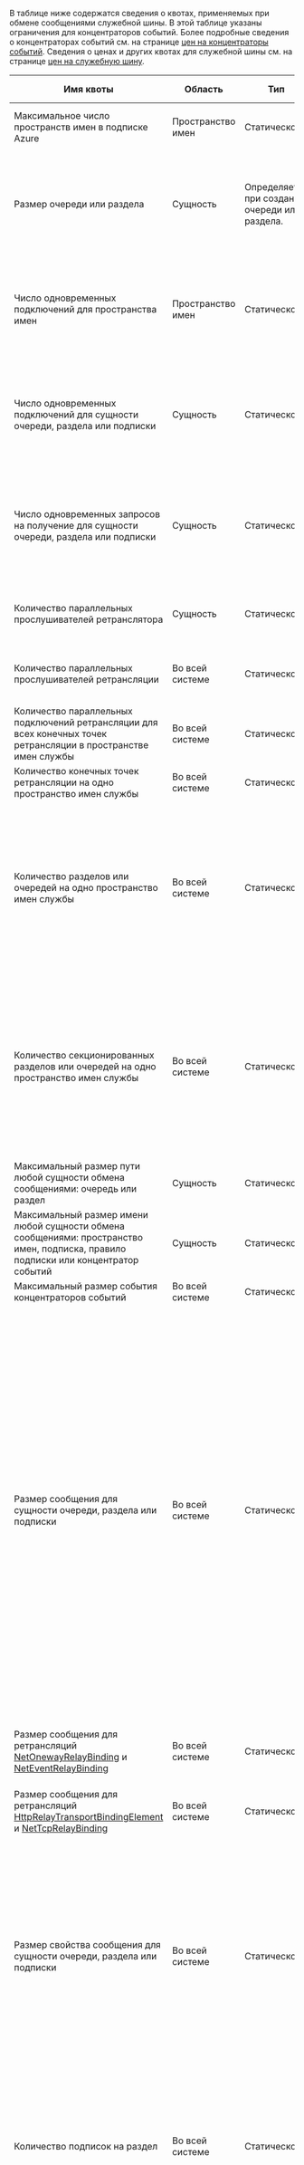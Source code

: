 В таблице ниже содержатся сведения о квотах, применяемых при обмене сообщениями служебной шины. В этой таблице указаны ограничения для концентраторов событий. Более подробные сведения о концентраторах событий см. на странице [цен на концентраторы событий](https://azure.microsoft.com/pricing/details/event-hubs/). Сведения о ценах и других квотах для служебной шины см. на странице [цен на служебную шину](https://azure.microsoft.com/pricing/details/service-bus/).

|Имя квоты|Область|Тип|Поведение при превышении квот|Значение|
|---|---|---|---|---|
| Максимальное число пространств имен в подписке Azure|Пространство имен|Статическое|Последующие запросы на дополнительные пространства имен будут отклонены порталом.|100|
|Размер очереди или раздела|Сущность|Определяется при создании очереди или раздела.|Входящие сообщения будут отклонены, а в вызывающем коде возникнет исключение.|1, 2, 3, 4 или 5 ГБ.<br /><br />Если [секционирование](service-bus-partitioning.md) включено, максимальный размер очереди или раздела составляет 80 ГБ.|
|Число одновременных подключений для пространства имен|Пространство имен|Статическое|Запросы на дополнительные соединения отклоняются, а вызывающий код получает исключение. Операции REST не считаются параллельными TCP-подключениями.|NetMessaging: 1 000<br /><br />AMQP: 5 000|
|Число одновременных подключений для сущности очереди, раздела или подписки|Сущность|Статическое|Запросы на дополнительные соединения отклоняются, а вызывающий код получает исключение. Операции REST не считаются параллельными TCP-подключениями.|Ограничивается максимальным числом параллельных подключений для каждого пространства имен.|
|Число одновременных запросов на получение для сущности очереди, раздела или подписки|Сущность|Статическое|Последующие запросы на получение будут отклонены, а в вызывающем коде возникнет исключение. Эта квота применяется к общему числу одновременных операций получения во всех подписках раздела.|5 000|
|Количество параллельных прослушивателей ретранслятора|Сущность|Статическое|Запросы на дополнительные соединения отклоняются, а вызывающий код получает исключение.|25|
|Количество параллельных прослушивателей ретрансляции|Во всей системе|Статическое|Запросы на дополнительные соединения отклоняются, а вызывающий код получает исключение.|2 000|
|Количество параллельных подключений ретрансляции для всех конечных точек ретрансляции в пространстве имен службы|Во всей системе|Статическое|-|5 000|
|Количество конечных точек ретрансляции на одно пространство имен службы|Во всей системе|Статическое|-|10 000|
|Количество разделов или очередей на одно пространство имен службы|Во всей системе|Статическое|Последующие запросы на создание нового раздела или очереди в пространстве имен службы будут отклонены. В результате, если это настроено на [портале Azure][], создается сообщение об ошибке. При вызове из API управления в вызывающем коде возникнет исключение.|10 000<br /><br />Общее количество разделов и очередей в пространстве имен службы не должно превышать 10 000.<br/>Это не относится к уровню "Премиум", так как все сущности секционируются.|
|Количество секционированных разделов или очередей на одно пространство имен службы|Во всей системе|Статическое|Последующие запросы на создание нового секционированного раздела или очереди в пространстве имен службы будут отклонены. В результате, если это настроено на [портале Azure][], создается сообщение об ошибке. При вызове из API управления в вызывающем коде возникнет исключение **QuotaExceededException**.|Уровни "Базовый" и "Стандартный" — 100.<br />Уровень "Премиум" — 1000<br/><br />Каждая секционированная очередь или раздел учитывается в квоте в 10 000 сущностей на пространство имен.|
|Максимальный размер пути любой сущности обмена сообщениями: очередь или раздел|Сущность|Статическое|-|260 символов|
|Максимальный размер имени любой сущности обмена сообщениями: пространство имен, подписка, правило подписки или концентратор событий|Сущность|Статическое|-|50 символов|
|Максимальный размер события концентраторов событий|Во всей системе|Статическое|-|256 KB|
|Размер сообщения для сущности очереди, раздела или подписки|Во всей системе|Статическое|Входящие сообщения, размер которых превышает эти значения, будут отклонены, а в вызывающем коде возникнет исключение.|Максимальный размер сообщения: 256 КБ ([уровень "Стандартный"](../articles/service-bus/service-bus-premium-messaging.md)) и 1 МБ ([уровень "Премиум"](../articles/service-bus/service-bus-premium-messaging.md)). <br /><br />**Примечание.** Из-за системных издержек это ограничение обычно немного меньше.<br /><br />Максимальный размер заголовка: 64 КБ<br /><br />Максимальное количество свойств заголовка в контейнере свойств: **byte/int.MaxValue**<br /><br />Максимальный размер свойства в контейнере свойств: без явного ограничения. Ограничен максимальным размером заголовка.|
|Размер сообщения для ретрансляций [NetOnewayRelayBinding](https://msdn.microsoft.com/library/microsoft.servicebus.netonewayrelaybinding.aspx) и [NetEventRelayBinding](https://msdn.microsoft.com/library/microsoft.servicebus.neteventrelaybinding.aspx)|Во всей системе|Статическое|Входящие сообщения, размер которых превышает эти значения, будут отклонены, а в вызывающем коде возникнет исключение.|64 КБ
|Размер сообщения для ретрансляций [HttpRelayTransportBindingElement](https://msdn.microsoft.com/library/microsoft.servicebus.httprelaytransportbindingelement.aspx) и [NetTcpRelayBinding](https://msdn.microsoft.com/library/microsoft.servicebus.nettcprelaybinding.aspx)|Во всей системе|Статическое|-|Без ограничений|
|Размер свойства сообщения для сущности очереди, раздела или подписки|Во всей системе|Статическое|Создается исключение **SerializationException**.|Максимальный размер свойства сообщения для каждого свойства составляет 32 КБ. Совокупный размер всех свойств не может превышать 64 КБ. Это относится ко всему заголовку [BrokeredMessage](https://msdn.microsoft.com/library/microsoft.servicebus.messaging.brokeredmessage.aspx), который содержит свойства пользователя, а также системные свойства (например, [SequenceNumber](https://msdn.microsoft.com/library/microsoft.servicebus.messaging.brokeredmessage.sequencenumber.aspx), [Label](https://msdn.microsoft.com/library/microsoft.servicebus.messaging.brokeredmessage.label.aspx), [MessageId](https://msdn.microsoft.com/library/microsoft.servicebus.messaging.brokeredmessage.messageid.aspx) и т. д.).|
|Количество подписок на раздел|Во всей системе|Статическое|Последующие запросы на создание дополнительных подписок для раздела будут отклонены. В результате, если это настроено на портале, отображается сообщение об ошибке. При вызове из API управления в вызывающем коде возникнет исключение.|2 000|
|Количество фильтров SQL на раздел|Во всей системе|Статическое|Последующие запросы на создание дополнительных фильтров для раздела будут отклонены, а в вызывающем коде возникнет исключение.|2 000|
|Количество фильтров корреляции на раздел|Во всей системе|Статическое|Последующие запросы на создание дополнительных фильтров для раздела будут отклонены, а в вызывающем коде возникнет исключение.|100 000|
|Размер фильтров или действий SQL|Во всей системе|Статическое|Последующие запросы на создание дополнительных фильтров будут отклонены, а в вызывающем коде возникнет исключение.|Максимальная длина строки условия фильтра: 1 КБ.<br /><br />Максимальная длина строки действия правила: 1 КБ.<br /><br />Максимальное количество выражений на действие правила: 32 КБ.|
|Количество правил [SharedAccessAuthorizationRule](https://msdn.microsoft.com/library/azure/microsoft.servicebus.messaging.sharedaccessauthorizationrule.aspx) на одно пространство имен, очередь или раздел|Сущность, пространство имен|Статическое|Последующие запросы на создание дополнительных правил будут отклонены, а в вызывающем коде возникнет исключение.|Максимальное количество правил: 12. <br /><br /> Правила, настроенные для пространства имен служебной шины, применяются ко всем очередям и разделам в этом пространстве.

[портал Azure]: https://portal.azure.com

<!--HONumber=Oct16_HO2-->


